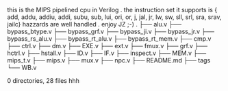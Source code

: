this is the MIPS pipelined cpu in Verilog .
the instruction set it supports is { add, addu, addiu, addi, subu, sub, lui, ori, or, j, jal, jr, lw, sw, sll, srl, sra, srav, jailc}
hazzards are well handled .
enjoy JZ ;-)
.
├── alu.v
├── bypass_btype.v
├── bypass_grf.v
├── bypass_ji.v
├── bypass_jr.v
├── bypass_rs_alu.v
├── bypass_rt_alu.v
├── bypass_rt_mem.v
├── cmp.v
├── ctrl.v
├── dm.v
├── EXE.v
├── ext.v
├── fmux.v
├── grf.v
├── hctrl.v
├── hstall.v
├── ID.v
├── IF.v
├── inspect.v
├── MEM.v
├── mips_t.v
├── mips.v
├── mux.v
├── npc.v
├── README.md
├── tags
└── WB.v

0 directories, 28 files
hhh
